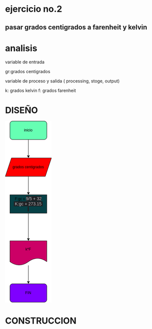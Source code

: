 # ejercicio no.2

## pasar grados centigrados a farenheit y kelvin

# analisis
variable de entrada

gr:grados centigrados

variable de proceso y  salida ( processing, stoge, output)

k: grados kelvin
f: grados farenheit
# DISEÑO

![diagrama de flujo](diagrama.png "diagrama de flujo")

# CONSTRUCCION